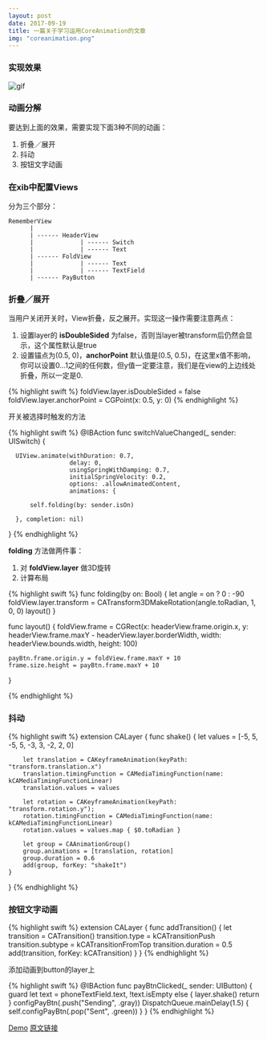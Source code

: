 ```yaml
---
layout: post
date: 2017-09-19
title: 一篇关于学习运用CoreAnimation的文章
img: "coreanimation.png"
---
```


### 实现效果

![gif](http://ogkg37m8j.bkt.clouddn.com/image/gif/coreanimation.gif)

### 动画分解

要达到上面的效果，需要实现下面3种不同的动画：

1. 折叠／展开
2. 抖动
3. 按钮文字动画

### 在xib中配置Views

分为三个部分：

    RememberView
          |
          | ------ HeaderView
          |             | ------ Switch
          |             | ------ Text
          | ------ FoldView
          |             | ------ Text
          |             | ------ TextField
          | ------ PayButton

### 折叠／展开

当用户关闭开关时，View折叠，反之展开。实现这一操作需要注意两点：
1. 设置layer的 **isDoubleSided** 为false，否则当layer被transform后仍然会显示，这个属性默认是true
2. 设置锚点为(0.5, 0)，**anchorPoint** 默认值是(0.5, 0.5)，在这里x值不影响，你可以设置0...1之间的任何数，但y值一定要注意，我们是在view的上边线处折叠，所以一定是0.

{% highlight swift %}
foldView.layer.isDoubleSided = false
foldView.layer.anchorPoint = CGPoint(x: 0.5, y: 0)
{% endhighlight %}

开关被选择时触发的方法

{% highlight swift %}
  @IBAction func switchValueChanged(_ sender: UISwitch) {

      UIView.animate(withDuration: 0.7,
                     delay: 0,
                     usingSpringWithDamping: 0.7,
                     initialSpringVelocity: 0.2,
                     options: .allowAnimatedContent,
                     animations: {

          self.folding(by: sender.isOn)

      }, completion: nil)
  }
{% endhighlight %}

**folding** 方法做两件事：
1. 对 **foldView.layer** 做3D旋转
2. 计算布局

{% highlight swift %}
func folding(by on: Bool) {
    let angle = on ? 0 : -90
    foldView.layer.transform = CATransform3DMakeRotation(angle.toRadian, 1, 0, 0)
    layout()
}

func layout() {
    foldView.frame = CGRect(x: headerView.frame.origin.x,
                            y: headerView.frame.maxY - headerView.layer.borderWidth,
                            width: headerView.bounds.width,
                            height: 100)

    payBtn.frame.origin.y = foldView.frame.maxY + 10
    frame.size.height = payBtn.frame.maxY + 10
}

{% endhighlight %}

### 抖动

{% highlight swift %}
extension CALayer {
    func shake() {
        let values = [-5, 5, -5, 5, -3, 3, -2, 2, 0]

        let translation = CAKeyframeAnimation(keyPath: "transform.translation.x")
        translation.timingFunction = CAMediaTimingFunction(name: kCAMediaTimingFunctionLinear)
        translation.values = values

        let rotation = CAKeyframeAnimation(keyPath: "transform.rotation.y");
        rotation.timingFunction = CAMediaTimingFunction(name: kCAMediaTimingFunctionLinear)
        rotation.values = values.map { $0.toRadian }

        let group = CAAnimationGroup()
        group.animations = [translation, rotation]
        group.duration = 0.6
        add(group, forKey: "shakeIt")
    }
}
{% endhighlight %}

### 按钮文字动画

{% highlight swift %}
extension CALayer {
    func addTransition() {
        let transition = CATransition()
        transition.type = kCATransitionPush
        transition.subtype = kCATransitionFromTop
        transition.duration = 0.5
        add(transition, forKey: kCATransition)
    }
}
{% endhighlight %}

添加动画到button的layer上

{% highlight swift %}
@IBAction func payBtnClicked(_ sender: UIButton) {
    guard let text = phoneTextField.text, !text.isEmpty else {
        layer.shake()
        return
    }
    configPayBtn(.push("Sending", .gray))
    DispatchQueue.mainDelay(1.5) {
        self.configPayBtn(.pop("Sent", .green))
    }
}
{% endhighlight %}


[Demo](https://github.com/redtwowolf/Demos/tree/master/CoreAnimationDemo)
[原文链接](http://merowing.info/2015/12/details-matter---harnessing-the-power-of-coreanimation/)
